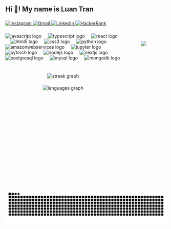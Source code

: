 <br clear="both">

<h2 align="left">Hi 👋! My name is Luan Tran</h2>

###

<img align="right" height="400" style="padding:2rem; margin:2rem; border-radius:50%; overflow: hidden;" src="https://media.giphy.com/media/v1.Y2lkPTc5MGI3NjExMmh4czBpcjVkcW43MjM4NWh2eWlkYWZmbWFnamU5dmtraDdkMXlzMyZlcD12MV9naWZzX3NlYXJjaCZjdD1n/VbnUQpnihPSIgIXuZv/giphy.gif"  />

###

<div align="left">
  <a href="https://www.instagram.com/louis.tran1202/" target="_blank">
    <img src="https://img.shields.io/static/v1?message=Instagram&logo=instagram&label=&color=E4405F&logoColor=white&labelColor=&style=for-the-badge" height="35" alt="Instagram" />
  </a>
  <a href="mailto:tdtruongluan1202@gmail.com">
    <img src="https://img.shields.io/static/v1?message=Gmail&logo=gmail&label=&color=D14836&logoColor=white&labelColor=&style=for-the-badge" height="35" alt="Gmail" />
  </a>
  <a href="https://www.linkedin.com/in/louistran1202/" target="_blank">
    <img src="https://img.shields.io/static/v1?message=LinkedIn&logo=linkedin&label=&color=0077B5&logoColor=white&labelColor=&style=for-the-badge" height="35" alt="LinkedIn" />
  </a>
  <a href="https://www.hackerrank.com/profile/tdtruongluan" target="_blank">
    <img src="https://img.shields.io/static/v1?message=HackerRank&logo=hackerrank&label=&color=2EC866&logoColor=white&labelColor=&style=for-the-badge" height="35" alt="HackerRank" />
  </a>
</div>

###

<div align="left">
  <img src="https://cdn.jsdelivr.net/gh/devicons/devicon/icons/javascript/javascript-original.svg" height="30" alt="javascript logo"  />
  <img width="12" />
  <img src="https://cdn.jsdelivr.net/gh/devicons/devicon/icons/typescript/typescript-original.svg" height="30" alt="typescript logo"  />
  <img width="12" />
  <img src="https://cdn.jsdelivr.net/gh/devicons/devicon/icons/react/react-original.svg" height="30" alt="react logo"  />
  <img width="12" />
  <img src="https://cdn.jsdelivr.net/gh/devicons/devicon/icons/html5/html5-original.svg" height="30" alt="html5 logo"  />
  <img width="12" />
  <img src="https://cdn.jsdelivr.net/gh/devicons/devicon/icons/css3/css3-original.svg" height="30" alt="css3 logo"  />
  <img width="12" />
  <img src="https://cdn.jsdelivr.net/gh/devicons/devicon/icons/python/python-original.svg" height="30" alt="python logo"  />
  <img width="12" />
  <img src="https://cdn.jsdelivr.net/gh/devicons/devicon/icons/amazonwebservices/amazonwebservices-line-wordmark.svg" height="30" alt="amazonwebservices logo"  />
  <img width="12" />
  <img src="https://cdn.jsdelivr.net/gh/devicons/devicon/icons/jupyter/jupyter-original.svg" height="30" alt="jupyter logo"  />
  <img width="12" />
  <img src="https://cdn.jsdelivr.net/gh/devicons/devicon/icons/pytorch/pytorch-original.svg" height="30" alt="pytorch logo"  />
  <img width="12" />
  <img src="https://cdn.jsdelivr.net/gh/devicons/devicon/icons/nodejs/nodejs-original.svg" height="30" alt="nodejs logo"  />
  <img width="12" />
  <img src="https://cdn.jsdelivr.net/gh/devicons/devicon/icons/nextjs/nextjs-original.svg" height="30" alt="nextjs logo"  />
  <img width="12" />
  <img src="https://cdn.jsdelivr.net/gh/devicons/devicon/icons/postgresql/postgresql-original.svg" height="30" alt="postgresql logo"  />
  <img width="12" />
  <img src="https://cdn.jsdelivr.net/gh/devicons/devicon/icons/mysql/mysql-original.svg" height="30" alt="mysql logo"  />
  <img width="12" />
  <img src="https://cdn.jsdelivr.net/gh/devicons/devicon/icons/mongodb/mongodb-original.svg" height="30" alt="mongodb logo"  />
  <img width="12" />
</div>

###

<div align="center" style="margin-top: 1rem;">
  <img src="https://streak-stats.demolab.com?user=truongluan1202&locale=en&mode=daily&theme=dracula&hide_border=false&border_radius=5" height="150" alt="streak graph" style="margin-bottom: 10px;"/> <br>
  <img src="https://github-readme-stats.vercel.app/api/top-langs?username=truongluan1202&locale=en&hide_title=false&layout=compact&card_width=320&langs_count=5&theme=dracula&hide_border=false" height="150" alt="languages graph" style="margin-top: 10px;"/>
</div>

###

<br clear="both">

<img src="https://raw.githubusercontent.com/truongluan1202/truongluan1202/output/snake.svg" alt="Snake animation" />

###
